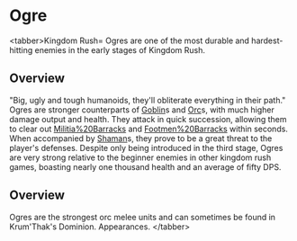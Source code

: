 # Ogre

&lt;tabber&gt;Kingdom Rush=
Ogres are one of the most durable and hardest-hitting enemies in the early stages of Kingdom Rush.
## Overview

"Big, ugly and tough humanoids, they'll obliterate everything in their path."
Ogres are stronger counterparts of [Goblin](Goblin)s and [Orc](Orc)s, with much higher damage output and health. They attack in quick succession, allowing them to clear out [Militia%20Barracks](Militia) and [Footmen%20Barracks](Footmen) within seconds. When accompanied by [Shaman](Shaman)s, they prove to be a great threat to the player's defenses.
Despite only being introduced in the third stage, Ogres are very strong relative to the beginner enemies in other kingdom rush games, boasting nearly one thousand health and an average of fifty DPS. 
## Overview

Ogres are the strongest orc melee units and can sometimes be found in Krum'Thak's Dominion.
Appearances.
&lt;/tabber&gt;